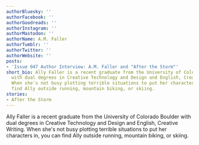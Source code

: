 ```yaml
---
authorBluesky: ''
authorFacebook: ''
authorGoodreads: ''
authorInstagram: ''
authorMastodon: ''
authorName: A.M. Faller
authorTumblr: ''
authorTwitter: ''
authorWebsite: ''
posts:
- 'Issue 047 Author Interview: A.M. Faller and "After the Storm"'
short_bio: Ally Faller is a recent graduate from the University of Colorado Boulder
  with dual degrees in Creative Technology and Design and English, Creative Writing.
  When she's not busy plotting terrible situations to put her characters in, you can
  find Ally outside running, mountain biking, or skiing.
stories:
- After the Storm
---
```


Ally Faller is a recent graduate from the University of Colorado Boulder with dual degrees in Creative Technology and Design and English, Creative Writing. When she's not busy plotting terrible situations to put her characters in, you can find Ally outside running, mountain biking, or skiing.
